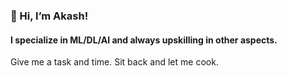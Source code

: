 ### 👋 Hi, I’m Akash!
#### I specialize in ML/DL/AI and always upskilling in other aspects.
Give me a task and time. Sit back and let me cook.


<!---
akashkashyaps/akashkashyaps is a ✨ special ✨ repository because its `README.md` (this file) appears on your GitHub profile.
You can click the Preview link to take a look at your changes.
--->
